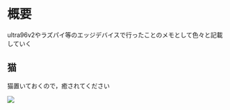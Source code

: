 # 概要

ultra96v2やラズパイ等のエッジデバイスで行ったことのメモとして色々と記載していく  

## 猫  

猫置いておくので，癒されてください  


![](http://placekitten.com/g/250/250)

